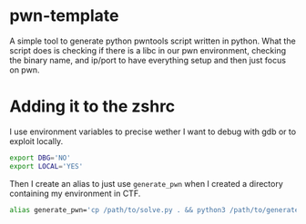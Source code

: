 # pwn-template

A simple tool to generate python pwntools script written in python.
What the script does is checking if there is a libc in our pwn environment, checking the binary name, and ip/port to have everything setup and then just focus on pwn.

# Adding it to the zshrc

I use environment variables to precise wether I want to debug with gdb or to exploit locally.
```bash
export DBG='NO'
export LOCAL='YES'
```
Then I create an alias to just use `generate_pwn` when I created a directory containing my environment in CTF.
```bash
alias generate_pwn='cp /path/to/solve.py . && python3 /path/to/generate_script.py'
```
